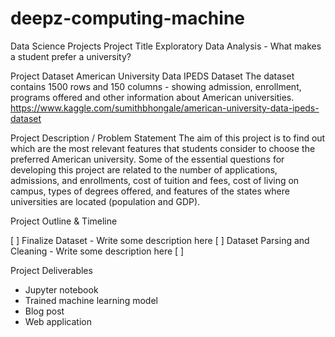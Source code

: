 # deepz-computing-machine
Data Science Projects
Project Title
Exploratory Data Analysis - What makes a student prefer a university? 

Project Dataset
American University Data IPEDS Dataset
The dataset contains 1500 rows and 150 columns - showing admission, enrollment, programs offered and other information about American universities. 
https://www.kaggle.com/sumithbhongale/american-university-data-ipeds-dataset

Project Description / Problem Statement
The aim of this project is to find out which are the most relevant features that students consider to choose the preferred American university. Some of the essential questions for developing this project are related to the number of applications, admissions, and enrollments, cost of tuition and fees, cost of living on campus, types of degrees offered, and features of the states where universities are located (population and GDP).

Project Outline & Timeline

[ ] Finalize Dataset 
    - Write some description here
[ ] Dataset Parsing and Cleaning 
    - Write some description here
[ ] 

Project Deliverables

- Jupyter notebook
- Trained machine learning model
- Blog post
- Web application
